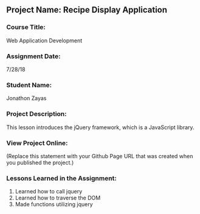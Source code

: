 ## Project Name:  Recipe Display Application

### Course Title:
Web Application Development

### Assignment Date:  
7/28/18

### Student Name:  
Jonathon Zayas

### Project Description:
This lesson introduces the jQuery framework, which is a JavaScript library.

### View Project Online:
(Replace this statement with your Github Page URL that was created when you 
 published the project.)

### Lessons Learned in the Assignment:
1. Learned how to call jquery 
2. Learned how to traverse the DOM
3. Made functions utilizing jquery
